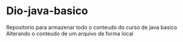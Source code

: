 # Dio-java-basico
Repositorio para armazenar todo o conteudo do curso de java basico 
Alterando o conteudo de um arquivo de forma local 
